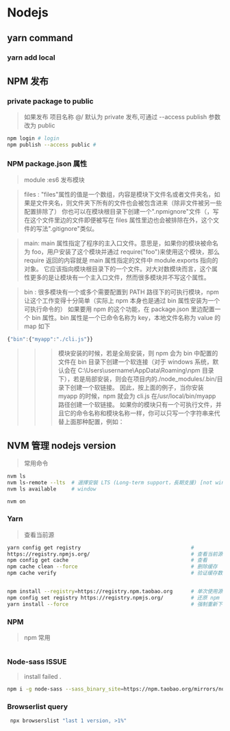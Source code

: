 # Nodejs

## yarn command

### yarn add local

## NPM 发布

### private package to public

> 如果发布 项目名称 @<npmuser>/<projectName> 默认为 private 发布,可通过 --access publish 参数改为 public

```bash
npm login # login
npm publish --access public #
```

### NPM package.json 属性

> module :es6 发布模块

> files : "files"属性的值是一个数组，内容是模块下文件名或者文件夹名，如果是文件夹名，则文件夹下所有的文件也会被包含进来（除非文件被另一些配置排除了）
> 你也可以在模块根目录下创建一个".npmignore"文件（，写在这个文件里边的文件即便被写在 files 属性里边也会被排除在外，这个文件的写法".gitignore"类似。

> main: main 属性指定了程序的主入口文件。意思是，如果你的模块被命名为 foo，用户安装了这个模块并通过 require("foo")来使用这个模块，那么 require 返回的内容就是 main 属性指定的文件中 module.exports 指向的对象。
> 它应该指向模块根目录下的一个文件。对大对数模块而言，这个属性更多的是让模块有一个主入口文件，然而很多模块并不写这个属性。

> bin : 很多模块有一个或多个需要配置到 PATH 路径下的可执行模块，npm 让这个工作变得十分简单（实际上 npm 本身也是通过 bin 属性安装为一个可执行命令的）
> 如果要用 npm 的这个功能，在 package.json 里边配置一个 bin 属性。bin 属性是一个已命令名称为 key，本地文件名称为 value 的 map 如下

```js
{"bin":{"myapp":"./cli.js"}}
```

> > > 模块安装的时候，若是全局安装，则 npm 会为 bin 中配置的文件在 bin 目录下创建一个软连接（对于 windows 系统，默认会在 C:\Users\username\AppData\Roaming\npm 目录下），若是局部安装，则会在项目内的./node_modules/.bin/目录下创建一个软链接。
> > > 因此，按上面的例子，当你安装 myapp 的时候，npm 就会为 cli.js 在/usr/local/bin/myapp 路径创建一个软链接。
> > > 如果你的模块只有一个可执行文件，并且它的命令名称和模块名称一样，你可以只写一个字符串来代替上面那种配置，例如：

## NVM 管理 nodejs version

> 常用命令

```bash
nvm ls
nvm ls-remote --lts  # 選擇安裝 LTS (Long-term support，長期支援) [not window]
nvm ls available     # window

nvm on

```

### Yarn

> 查看当前源

```bash
yarn config get registry                                    #
https://registry.npmjs.org/                                 # 查看当前源
npm config get cache                                        # 查看
npm cache clean --force                                     # 删除缓存
npm cache verify                                            # 验证缓存数据的有效性和完整性


npm install --registry=https://registry.npm.taobao.org      # 单次使用源
npm config set registry https://registry.npmjs.org/         # 还原 npm 源
yarn install --force                                        # 强制重新下载所有包
```


### NPM

> npm 常用

```bash

```

### Node-sass ISSUE

> install failed .

```bash
npm i -g node-sass --sass_binary_site=https://npm.taobao.org/mirrors/node-sass/
```

### Browserlist query 

```bash 
 npx browserslist "last 1 version, >1%"

```